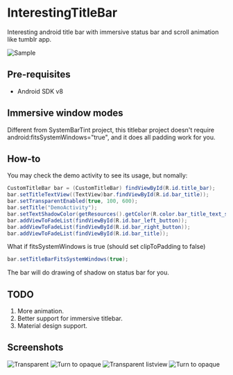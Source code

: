 # InterestingTitleBar
Interesting android title bar with immersive status bar and scroll animation like tumblr app.

![Sample](art/recording.gif)

Pre-requisites
--------------

- Android SDK v8

Immersive window modes
-----------

Different from SystemBarTint project, this titlebar project doesn't require android:fitsSystemWindows="true", and it does all padding work for you.

How-to
--------------
You may check the demo activity to see its usage, but nomally:

```java
CustomTitleBar bar = (CustomTitleBar) findViewById(R.id.title_bar);
bar.setTitleTextView((TextView)bar.findViewById(R.id.bar_title));
bar.setTransparentEnabled(true, 100, 600);
bar.setTitle("DemoActivity");
bar.setTextShadowColor(getResources().getColor(R.color.bar_title_text_shadow));
bar.addViewToFadeList(findViewById(R.id.bar_left_button));
bar.addViewToFadeList(findViewById(R.id.bar_right_button));
bar.addViewToFadeList(findViewById(R.id.bar_title));
```

What if fitsSystemWindows is true (should set clipToPadding to false)
```java
bar.setTitleBarFitsSystemWindows(true);
```
The bar will do drawing of shadow on status bar for you.

TODO
-----------
1. More animation.
2. Better support for immersive titlebar.
3. Material design support.

Screenshots
-----------

![Transparent](art/Z1_1.jpg "Browse local music file")
![Turn to opaque](art/Z1_2.jpg "Fullscreen music player")
![Transparent listview](art/Z1_3.jpg "Fullscreen music player")
![Turn to opaque](art/Z1_4.jpg "Fullscreen music player")
